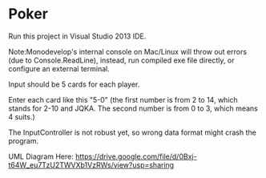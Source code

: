 Poker
=====
Run this project in Visual Studio 2013 IDE.

Note:Monodevelop's internal console on Mac/Linux will throw out errors (due to Console.ReadLine), instead, run compiled exe file directly, or configure an external terminal.

Input should be 5 cards for each player.

Enter each card like this "5-0"
(the first number is from 2 to 14, which stands for 2-10 and JQKA. The second number is from 0 to 3, which means 4 suits.)

The InputController is not robust yet, so wrong data format might crash the program.


UML Diagram Here:
https://drive.google.com/file/d/0Bxj-t64W_eu7TzU2TWVXb1VzRWs/view?usp=sharing
